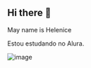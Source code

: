 ## Hi there 👋
May name is Helenice

Estou estudando no Alura.

![image](https://github.com/user-attachments/assets/2d76317b-b989-4e57-908d-3af4d276645f)
